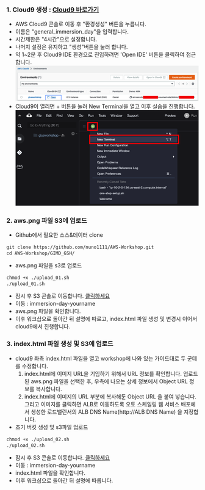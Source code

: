 ### 1. Cloud9 생성 : [Cloud9 바로가기](https://console.aws.amazon.com/cloud9/)
- AWS Cloud9 콘솔로 이동 후 "환경생성" 버튼을 누릅니다.
- 이름은 "general_immersion_day"을 입력합니다.
- 시간제한은 "4시간"으로 설정합니다.
- 나머지 설정은 유지하고 "생성"버튼을 눌러 합니다.
- 약 1~2분 후 Cloud9 IDE 환경으로 진입하려면 'Open IDE' 버튼을 클릭하여 접근합니다.
![Cloud9-1](images/cloud9-1.png)
- Cloud9이 열리면 + 버튼을 눌러 New Terminal을 열고 이후 실습을 진행합니다. 
![Cloud9-2](images/cloud9-2.png)

### 2. aws.png 파일 S3에 업로드 

- Github에서 필요한 소스&데이터 clone 
```code
git clone https://github.com/nuno1111/AWS-Workshop.git
cd AWS-Workshop/GIMD_GSH/
```
- aws.png 파일을 s3로 업로드
```code
chmod +x ./upload_01.sh 
./upload_01.sh
```
- 잠시 후 S3 콘솔로 이동합니다. [클릭하세요](https://s3.console.aws.amazon.com/s3/home) 
- 이동 : immersion-day-yourname
- aws.png 파일을 확인합니다.
- 이후 워크샵으로 돌아간 뒤 설명에 따르고, index.html 파일 생성 및 변경시 이어서 cloud9에서 진행합니다.

### 3. index.html 파일 생성 및 S3에 업로드 

- cloud9 좌측 index.html 파일을 열고 workshop에 나와 있는 가이드대로 두 군데를 수정합니다.
    1. index.html에 이미지 URL을 기입하기 위해서 URL 정보를 확인합니다. 업로드 된 aws.png 파일을 선택한 후, 우측에 나오는 상세 정보에서 Object URL 정보를 복사합니다.
    2. index.html에 이미지의 URL 부분에 복사해둔 Object URL 을 붙여 넣습니다. 그리고 이미지를 클릭하면 ALB로 이동하도록 오토 스케일링 웹 서비스 배포에서 생성한 로드밸런서의 ALB DNS Name(http://ALB DNS Name) 을 지정합니다.
- 초기 버킷 생성 및 s3파일 업로드
```code
chmod +x ./upload_02.sh 
./upload_02.sh
```
- 잠시 후 S3 콘솔로 이동합니다. [클릭하세요](https://s3.console.aws.amazon.com/s3/home) 
- 이동 : immersion-day-yourname
- index.html 파일을 확인합니다.
- 이후 워크샵으로 돌아간 뒤 설명에 따릅니다.